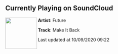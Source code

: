 ## Currently Playing on SoundCloud

[<img align="left" width="100" src="https://i1.sndcdn.com/artworks-bDozRZFShSFc-0-t50x50.jpg">](https://soundcloud.com/futureisnow/make-it-back?in=futureisnow/sets/future-juice-wrld-present-wrld)

**Artist**: Future 

**Track**: Make It Back

Last updated at 10/09/2020 09:22
